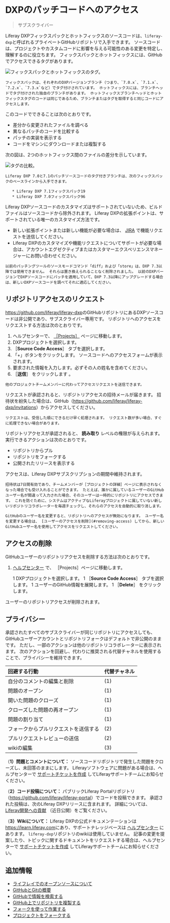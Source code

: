 # DXPのパッチコードへのアクセス

> サブスクライバー

Liferay DXPフィックスパックとホットフィックスのソースコードは、`liferay-dxp`と呼ばれるプライベートGitHubリポジトリで入手できます。 ソースコードは、プロジェクトやカスタムコードに影響を与える可能性のある変更を特定し、理解するのに役立ちます。 フィックスパックとホットフィックスには、GitHubでアクセスできるタグがあります。

![フィックスパックとホットフィックスのタグ。](./accessing-dxp-patch-code/images/01.png)

```{note}
フィックスパックは、それぞれのDXPバージョンブランチ（つまり、`7.0.x`、`7.1.x`、`7.2.x`、`7.3.x`など）でタグ付けされています。 ホットフィックスには、ブランチヘッドでタグ付けされた独自のブランチがあります。 ホットフィックスブランチヘッドとホットフィックスタグのコードは同じであるため、ブランチまたはタグを取得すると同じコードにアクセスします。
```

このコードでできることは次のとおりです。

* 差分から変更されたファイルを調べる
* 異なるパッチのコードを比較する
* パッチの実装を表示する
* コードをマシンにダウンロードまたは複製する

次の図は、2つのホットフィックス間のファイルの差分を示しています。

![タグの比較。](./accessing-dxp-patch-code/images/02.png)

```{note}
Liferay DXP 7.0と7.1のパッチソースコードのタグ付きブランチは、次のフィックスパックのベースラインから入手できます。

   * Liferay DXP 7.1フィックスパック19
   * Liferay DXP 7.0フィックスパック96
```

Liferay DXPソースコードのカスタマイズはサポートされていないため、ビルドファイルはソースコードから除外されます。 Liferay DXPの拡張ポイントは、サポートされている唯一のカスタマイズ方法です。

* 新しい拡張ポイントまたは新しい機能が必要な場合は、 [JIRA](https://issues.liferay.com) で機能リクエストを送信してください。
* Liferay DXPのカスタマイズや機能リクエストについてサポートが必要な場合は、アカウントエグゼクティブまたはカスタマーエクスペリエンスマネージャーにお問い合わせください。

```{note}
以前のパッチングツールのソースモードコマンド「diff」および「store」は、DXP 7.3以降では使用できません。 それらは置き換えられることなく削除されました。 以前のDXPバージョンでDXPソースコードにパッチを適用していて、DXP 7.3以降にアップグレードする場合は、新しいDXPソースコードを調べてそれに適応してください。
```

## リポジトリアクセスのリクエスト

<https://github.com/liferay/liferay-dxp>のGitHubリポジトリにあるDXPソースコードは非公開であり、サブスクライバー専用です。 リポジトリへのアクセスをリクエストする方法は次のとおりです。

1. ヘルプセンターで、 [［Projects］](https://customer.liferay.com/project-details?_ga=2.57624622.528260345.1619731014-1356934316.1588162379) ページに移動します。
1. DXPプロジェクトを選択します。
1. ［**Source Code Access**］ タブを選択します。
1. 「+」ボタンをクリックします。 ソースコードへのアクセスフォームが表示されます。
1. 要求された情報を入力します。必ずその人の姓名を含めてください。
1. ［**送信**］ をクリックします 。

```{note}
他のプロジェクトチームメンバーに代わってアクセスリクエストを送信できます。
```

リクエストが承認されると、リポジトリアクセスの招待メールが届きます。 招待状を紛失した場合は、GitHub（<https://github.com/liferay/liferay-dxp/invitations>）からアクセスしてください。

```{note}
リクエストは、受信した順にできるだけ早く処理されます。 リクエスト数が多い場合、すぐに処理できない場合があります。
```

リポジトリアクセスが承認されると、 **読み取り** レベルの権限が与えられます。 実行できるアクションは次のとおりです。

* リポジトリからプル
* リポジトリをフォークする
* 公開されたリリースを表示する

アクセスは、Liferay DXPサブスクリプションの期間中維持されます。

```{warning}
招待状は7日間有効であり、チームメンバーが［プロジェクトの詳細］ページに表示されなくなった場合でも受け入れることができます。 たとえば、誰かに属しているユーザーのGitHubユーザー名が間違って入力された場合、そのユーザーは一時的にリポジトリにアクセスできます。 これを防ぐために、システムはアクティブなLiferayプロジェクトに属していない新しいリポジトリコラボレーターを毎週チェックし、それらのアクセスを自動的に取り消します。
```

```{important}
GitHubのユーザー名を変更すると、リポジトリへのアクセスが無効になります。 ユーザー名を変更する場合は、 [ユーザーのアクセスを削除](#removing-access) してから、新しいGitHubユーザー名を使用してアクセスをリクエストしてください。
```

## アクセスの削除

GitHubユーザーのリポジトリアクセスを削除する方法は次のとおりです。

1. [ヘルプセンター](https://help.liferay.com/hc/ja/) で、
［Projects］ページに移動します。
   
   1 DXPプロジェクトを選択します。
1 ［**Source Code Access**］ タブを選択します。
1 ユーザーのGitHub情報を展開します。
1 ［**Delete**］ をクリックします。 

ユーザーのリポジトリアクセスが削除されます。



## プライバシー

承認されたすべてのサブスクライバーが同じリポジトリにアクセスしても、GitHubユーザーアカウントとリポジトリフォークはデフォルトで非公開のままです。 ただし、一部のアクションは他のリポジトリコラボレーターに表示されます。 次のアクションを回避し、代わりに推奨される代替チャネルを使用することで、プライバシーを維持できます。

| 回避する行動             | 代替チャネル |
|:------------------ |:------ |
| 自分のコメントの編集と削除      | (1)    |
| 問題のオープン            | (1)    |
| 開いた問題のクローズ         | (1)    |
| クローズした問題の再オープン     | (1)    |
| 問題の割り当て            | (1)    |
| フォークからプルリクエストを送信する | (2)    |
| プルリクエストレビューの送信     | (2)    |
| wikiの編集            | (3)    |


（**1）問題とコメントについて：** ソースコードリポジトリで発生した問題をクローズし、未回答のままにします。 Liferayソフトウェアに問題がある場合は、ヘルプセンターで [サポートチケットを作成](https://help.liferay.com/hc/ja/requests/new) してLiferayサポートチームにお知らせください。 

（**2）コード投稿について：** パブリックLiferay Portalリポジトリ（<https://github.com/liferay/liferay-portal>）でコードを投稿できます。 承認された投稿は、次のLiferay DXPリリースに含まれます。 詳細については、 [Liferay開発への貢献](../../../liferay-internals/contributing-to-liferay-development.md) （近日公開）をご覧ください。

（**3）Wikiについて：** Liferay DXPの公式ドキュメンテーションは<https://learn.liferay.com>にあり、サポートナレッジベースは [ヘルプセンター](https://help.liferay.com/hc/ja/) にあります。 `liferay-dxp`リポジトリのwikiは使用していません。  記事の変更を提案したり、トピックに関するドキュメントをリクエストする場合は、ヘルプセンターで [サポートチケットを作成](https://help.liferay.com/hc/ja/requests/new) してLiferayサポートチームにお知らせください。



## 追加情報

* [ライフレイでのオープンソースについて](https://liferay.dev/open-source)
* [GitHubとGitの概要](https://help.github.com/en/github/getting-started-with-github)
* [GitHubで情報を検索する](https://help.github.com/en/github/searching-for-information-on-github)
* [GitHub上でリポジトリを複製する](https://help.github.com/en/github/creating-cloning-and-archiving-repositories/cloning-a-repository-from-github)
* [フォークを使って作業する](https://help.github.com/en/github/collaborating-with-issues-and-pull-requests/working-with-forks)
* [プロジェクトをフォークする](https://guides.github.com/activities/forking/)